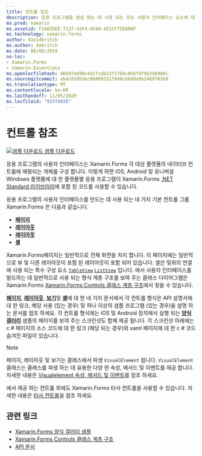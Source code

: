 ```yaml
---
title: 컨트롤 참조
description: 응용 프로그램을 생성 하는 데 사용 되는 모든 사용자 인터페이스 요소에 대 한 설명 Xamarin.Forms 입니다. 이 문서에서는 응용 프로그램의 사용자 인터페이스를 구성 하는 컨트롤 그룹을 나열 합니다 Xamarin.Forms .
ms.prod: xamarin
ms.assetid: F2A02DEE-7137-42F4-9C0A-4E1CF75EA08F
ms.technology: xamarin-forms
author: davidbritch
ms.author: dabritch
ms.date: 08/08/2019
no-loc:
- Xamarin.Forms
- Xamarin.Essentials
ms.openlocfilehash: 90d97e690c4d1fcdb22f17bbc856f9f9b2d0900c
ms.sourcegitcommit: ebdc016b3ec0b06915170d0cbbd9e0e2469763b9
ms.translationtype: MT
ms.contentlocale: ko-KR
ms.lasthandoff: 11/05/2020
ms.locfileid: "93374656"
---
```

# <a name="controls-reference"></a>컨트롤 참조

[![샘플 다운로드](~/media/shared/download.png) 샘플 다운로드](/samples/xamarin/xamarin-forms-samples/formsgallery/)

응용 프로그램의 사용자 인터페이스는 Xamarin.Forms 각 대상 플랫폼의 네이티브 컨트롤에 매핑되는 개체를 구성 합니다. 이렇게 하면 iOS, Android 및 유니버설 Windows 플랫폼에 대 한 플랫폼별 응용 프로그램이 Xamarin.Forms [.NET Standard 라이브러리](~/cross-platform/app-fundamentals/net-standard.md)에 포함 된 코드를 사용할 수 있습니다.

응용 프로그램의 사용자 인터페이스를 만드는 데 사용 되는 네 가지 기본 컨트롤 그룹 Xamarin.Forms 은 다음과 같습니다.

- [**페이지**](pages.md)
- [**레이아웃**](layouts.md)
- [**레이아웃**](views.md)
- [**셀**](cells.md)

Xamarin.Forms페이지는 일반적으로 전체 화면을 차지 합니다. 이 페이지에는 일반적으로 뷰 및 다른 레이아웃이 포함 된 레이아웃이 포함 되어 있습니다. 셀은 및와의 연결에 사용 되는 특수 구성 요소 [`TableView`](xref:Xamarin.Forms.TableView) [`ListView`](xref:Xamarin.Forms.ListView) 입니다. 에서 사용자 인터페이스를 빌드하는 데 일반적으로 사용 되는 형식 계층 구조를 보여 주는 클래스 다이어그램은 Xamarin.Forms [ Xamarin.Forms Controls 클래스 계층 구조](~/xamarin-forms/internals/class-hierarchy.md)에서 찾을 수 있습니다.

[**페이지**](pages.md), [**레이아웃**](layouts.md), [**보기**](views.md)및 [**셀**](cells.md)에 대 한 네 가지 문서에서 각 컨트롤 형식은 API 설명서에 대 한 링크, 해당 사용 (있는 경우) 및 하나 이상의 샘플 프로그램 (있는 경우)을 설명 하는 문서를 참조 하세요. 각 컨트롤 형식에는 iOS 및 Android 장치에서 실행 되는 [**양식 갤러리**](/samples/xamarin/xamarin-forms-samples/formsgallery) 샘플의 페이지를 보여 주는 스크린샷도 함께 제공 됩니다. 각 스크린샷 아래에는 c # 페이지의 소스 코드에 대 한 링크 (해당 되는 경우)와 xaml 페이지에 대 한 c # 코드 숨겨진 파일이 있습니다.

> [!NOTE]
> 페이지, 레이아웃 및 보기는 클래스에서 파생 `VisualElement` 됩니다. `VisualElement`클래스는 클래스를 파생 하는 데 유용한 다양 한 속성, 메서드 및 이벤트를 제공 합니다. 자세한 내용은 [Visualelement 속성, 메서드 및 이벤트](common-properties.md)를 참조 하세요.

에서 제공 하는 컨트롤 외에도 Xamarin.Forms 타사 컨트롤을 사용할 수 있습니다. 자세한 내용은 [타사 컨트롤](thirdparty.md)을 참조 하세요.

## <a name="related-links"></a>관련 링크

- [Xamarin.Forms 양식 갤러리 샘플](/samples/xamarin/xamarin-forms-samples/formsgallery)
- [Xamarin.Forms Controls 클래스 계층 구조](~/xamarin-forms/internals/class-hierarchy.md)
- [API 문서](/dotnet/api/xamarin.forms?view=xamarin-forms)